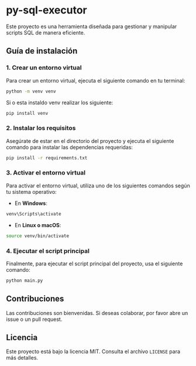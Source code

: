 
# py-sql-executor

Este proyecto es una herramienta diseñada para gestionar y manipular scripts SQL de manera eficiente.

## Guía de instalación

### 1. Crear un entorno virtual

Para crear un entorno virtual, ejecuta el siguiente comando en tu terminal:

```bash
python -m venv venv
```
Si o esta instaldo venv realizar los siguiente:

```bash
pip install venv
```

### 2. Instalar los requisitos

Asegúrate de estar en el directorio del proyecto y ejecuta el siguiente comando para instalar las dependencias requeridas:

```bash
pip install -r requirements.txt
```

### 3. Activar el entorno virtual

Para activar el entorno virtual, utiliza uno de los siguientes comandos según tu sistema operativo:

- En **Windows**:
```bash
venv\Scripts\activate
```

- En **Linux o macOS**:
```bash
source venv/bin/activate
```

### 4. Ejecutar el script principal

Finalmente, para ejecutar el script principal del proyecto, usa el siguiente comando:

```bash
python main.py
```

## Contribuciones

Las contribuciones son bienvenidas. Si deseas colaborar, por favor abre un issue o un pull request.

## Licencia

Este proyecto está bajo la licencia MIT. Consulta el archivo `LICENSE` para más detalles.
